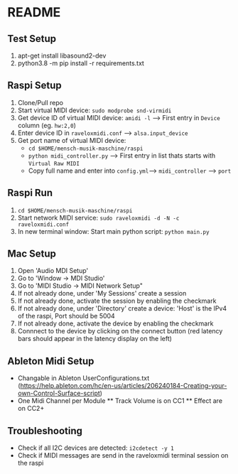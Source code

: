 # README

## Test Setup
1. apt-get install libasound2-dev
2. python3.8 -m pip install -r requirements.txt

## Raspi Setup
1. Clone/Pull repo
2. Start virtual MIDI device: `sudo modprobe snd-virmidi`
3. Get device ID of virtual MIDI device: `amidi -l` --> First entry in `Device` column (eg. `hw:2,0`)
4. Enter device ID in `raveloxmidi.conf` --> `alsa.input_device`
5. Get port name of virtual MIDI device: 
    * `cd $HOME/mensch-musik-maschine/raspi`
    * `python midi_controller.py` --> First entry in list thats starts with `Virtual Raw MIDI`
    * Copy full name and enter into `config.yml`--> `midi_controller` --> `port`


## Raspi Run
1. `cd $HOME/mensch-musik-maschine/raspi`
2. Start network MIDI service: `sudo raveloxmidi -d -N -c raveloxmidi.conf`
3. In new terminal window: Start main python script: `python main.py`


## Mac Setup
1. Open 'Audio MDI Setup'
2. Go to 'Window -> MDI Studio'
3. Go to 'MIDI Studio -> MIDI Network Setup"
4. If not already done, under 'My Sessions' create a session
5. If not already done, activate the session by enabling the checkmark
6. If not already done, under 'Directory' create a device: 'Host' is the IPv4 of the raspi, Port should be 5004
7. If not already done, activate the device by enabling the checkmark
8. Connnect to the device by clicking on the connect button (red latency bars should appear in the latency display on the left)

## Ableton Midi Setup
* Changable in Ableton UserConfigurations.txt (https://help.ableton.com/hc/en-us/articles/206240184-Creating-your-own-Control-Surface-script)
* One Midi Channel per Module
** Track Volume is on CC1
** Effect are on CC2+ 

## Troubleshooting
* Check if all I2C devices are detected: `i2cdetect -y 1`
* Check if MIDI messages are send in the raveloxmidi terminal session on the raspi